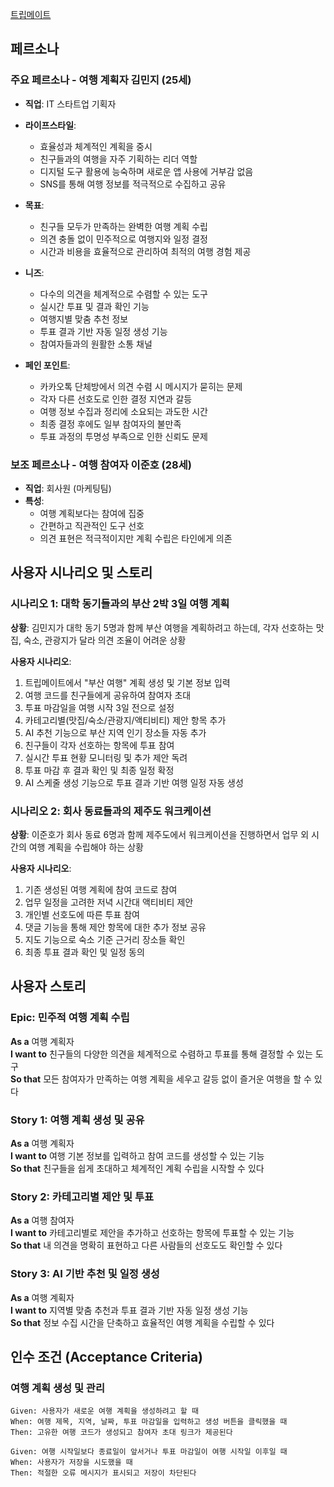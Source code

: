 [트립메이트](https://golden-strudel-18e9f9.netlify.app/)

## 페르소나

### 주요 페르소나 - 여행 계획자 김민지 (25세)

- **직업**: IT 스타트업 기획자
- **라이프스타일**:

  - 효율성과 체계적인 계획을 중시
  - 친구들과의 여행을 자주 기획하는 리더 역할
  - 디지털 도구 활용에 능숙하며 새로운 앱 사용에 거부감 없음
  - SNS를 통해 여행 정보를 적극적으로 수집하고 공유

- **목표**:

  - 친구들 모두가 만족하는 완벽한 여행 계획 수립
  - 의견 충돌 없이 민주적으로 여행지와 일정 결정
  - 시간과 비용을 효율적으로 관리하여 최적의 여행 경험 제공

- **니즈**:

  - 다수의 의견을 체계적으로 수렴할 수 있는 도구
  - 실시간 투표 및 결과 확인 기능
  - 여행지별 맞춤 추천 정보
  - 투표 결과 기반 자동 일정 생성 기능
  - 참여자들과의 원활한 소통 채널

- **페인 포인트**:
  - 카카오톡 단체방에서 의견 수렴 시 메시지가 묻히는 문제
  - 각자 다른 선호도로 인한 결정 지연과 갈등
  - 여행 정보 수집과 정리에 소요되는 과도한 시간
  - 최종 결정 후에도 일부 참여자의 불만족
  - 투표 과정의 투명성 부족으로 인한 신뢰도 문제

### 보조 페르소나 - 여행 참여자 이준호 (28세)

- **직업**: 회사원 (마케팅팀)
- **특성**:
  - 여행 계획보다는 참여에 집중
  - 간편하고 직관적인 도구 선호
  - 의견 표현은 적극적이지만 계획 수립은 타인에게 의존

## 사용자 시나리오 및 스토리

### 시나리오 1: 대학 동기들과의 부산 2박 3일 여행 계획

**상황**: 김민지가 대학 동기 5명과 함께 부산 여행을 계획하려고 하는데, 각자 선호하는 맛집, 숙소, 관광지가 달라 의견 조율이 어려운 상황

**사용자 시나리오**:

1. 트립메이트에서 "부산 여행" 계획 생성 및 기본 정보 입력
2. 여행 코드를 친구들에게 공유하여 참여자 초대
3. 투표 마감일을 여행 시작 3일 전으로 설정
4. 카테고리별(맛집/숙소/관광지/액티비티) 제안 항목 추가
5. AI 추천 기능으로 부산 지역 인기 장소들 자동 추가
6. 친구들이 각자 선호하는 항목에 투표 참여
7. 실시간 투표 현황 모니터링 및 추가 제안 독려
8. 투표 마감 후 결과 확인 및 최종 일정 확정
9. AI 스케줄 생성 기능으로 투표 결과 기반 여행 일정 자동 생성

### 시나리오 2: 회사 동료들과의 제주도 워크케이션

**상황**: 이준호가 회사 동료 6명과 함께 제주도에서 워크케이션을 진행하면서 업무 외 시간의 여행 계획을 수립해야 하는 상황

**사용자 시나리오**:

1. 기존 생성된 여행 계획에 참여 코드로 참여
2. 업무 일정을 고려한 저녁 시간대 액티비티 제안
3. 개인별 선호도에 따른 투표 참여
4. 댓글 기능을 통해 제안 항목에 대한 추가 정보 공유
5. 지도 기능으로 숙소 기준 근거리 장소들 확인
6. 최종 투표 결과 확인 및 일정 동의

## 사용자 스토리

### Epic: 민주적 여행 계획 수립

**As a** 여행 계획자  
**I want to** 친구들의 다양한 의견을 체계적으로 수렴하고 투표를 통해 결정할 수 있는 도구  
**So that** 모든 참여자가 만족하는 여행 계획을 세우고 갈등 없이 즐거운 여행을 할 수 있다

### Story 1: 여행 계획 생성 및 공유

**As a** 여행 계획자  
**I want to** 여행 기본 정보를 입력하고 참여 코드를 생성할 수 있는 기능  
**So that** 친구들을 쉽게 초대하고 체계적인 계획 수립을 시작할 수 있다

### Story 2: 카테고리별 제안 및 투표

**As a** 여행 참여자  
**I want to** 카테고리별로 제안을 추가하고 선호하는 항목에 투표할 수 있는 기능  
**So that** 내 의견을 명확히 표현하고 다른 사람들의 선호도도 확인할 수 있다

### Story 3: AI 기반 추천 및 일정 생성

**As a** 여행 계획자  
**I want to** 지역별 맞춤 추천과 투표 결과 기반 자동 일정 생성 기능  
**So that** 정보 수집 시간을 단축하고 효율적인 여행 계획을 수립할 수 있다

## 인수 조건 (Acceptance Criteria)

### 여행 계획 생성 및 관리

```gherkin
Given: 사용자가 새로운 여행 계획을 생성하려고 할 때
When: 여행 제목, 지역, 날짜, 투표 마감일을 입력하고 생성 버튼을 클릭했을 때
Then: 고유한 여행 코드가 생성되고 참여자 초대 링크가 제공된다

Given: 여행 시작일보다 종료일이 앞서거나 투표 마감일이 여행 시작일 이후일 때
When: 사용자가 저장을 시도했을 때
Then: 적절한 오류 메시지가 표시되고 저장이 차단된다
```

